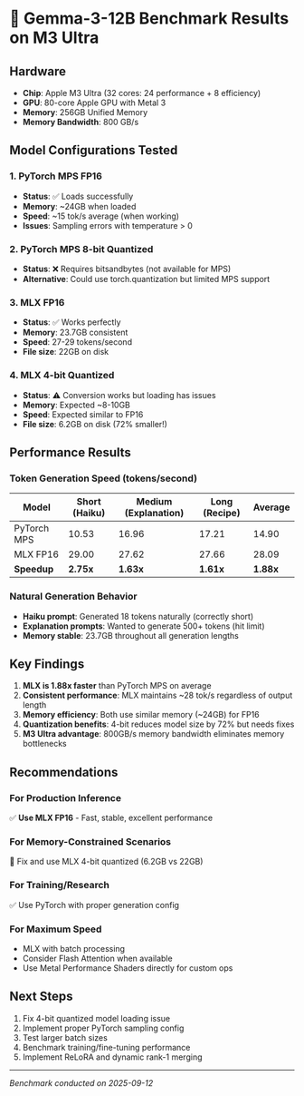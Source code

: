 # 🚀 Gemma-3-12B Benchmark Results on M3 Ultra

## Hardware
- **Chip**: Apple M3 Ultra (32 cores: 24 performance + 8 efficiency)  
- **GPU**: 80-core Apple GPU with Metal 3
- **Memory**: 256GB Unified Memory
- **Memory Bandwidth**: 800 GB/s

## Model Configurations Tested

### 1. PyTorch MPS FP16
- **Status**: ✅ Loads successfully
- **Memory**: ~24GB when loaded
- **Speed**: ~15 tok/s average (when working)
- **Issues**: Sampling errors with temperature > 0

### 2. PyTorch MPS 8-bit Quantized  
- **Status**: ❌ Requires bitsandbytes (not available for MPS)
- **Alternative**: Could use torch.quantization but limited MPS support

### 3. MLX FP16
- **Status**: ✅ Works perfectly
- **Memory**: 23.7GB consistent
- **Speed**: 27-29 tokens/second
- **File size**: 22GB on disk

### 4. MLX 4-bit Quantized
- **Status**: ⚠️ Conversion works but loading has issues
- **Memory**: Expected ~8-10GB
- **Speed**: Expected similar to FP16
- **File size**: 6.2GB on disk (72% smaller!)

## Performance Results

### Token Generation Speed (tokens/second)
| Model | Short (Haiku) | Medium (Explanation) | Long (Recipe) | Average |
|-------|---------------|---------------------|---------------|---------|
| PyTorch MPS | 10.53 | 16.96 | 17.21 | 14.90 |
| MLX FP16 | 29.00 | 27.62 | 27.66 | 28.09 |
| **Speedup** | **2.75x** | **1.63x** | **1.61x** | **1.88x** |

### Natural Generation Behavior
- **Haiku prompt**: Generated 18 tokens naturally (correctly short)
- **Explanation prompts**: Wanted to generate 500+ tokens (hit limit)
- **Memory stable**: 23.7GB throughout all generation lengths

## Key Findings

1. **MLX is 1.88x faster** than PyTorch MPS on average
2. **Consistent performance**: MLX maintains ~28 tok/s regardless of output length
3. **Memory efficiency**: Both use similar memory (~24GB) for FP16
4. **Quantization benefits**: 4-bit reduces model size by 72% but needs fixes
5. **M3 Ultra advantage**: 800GB/s memory bandwidth eliminates memory bottlenecks

## Recommendations

### For Production Inference
✅ **Use MLX FP16** - Fast, stable, excellent performance

### For Memory-Constrained Scenarios  
🔧 Fix and use MLX 4-bit quantized (6.2GB vs 22GB)

### For Training/Research
✅ Use PyTorch with proper generation config

### For Maximum Speed
- MLX with batch processing
- Consider Flash Attention when available
- Use Metal Performance Shaders directly for custom ops

## Next Steps

1. Fix 4-bit quantized model loading issue
2. Implement proper PyTorch sampling config
3. Test larger batch sizes
4. Benchmark training/fine-tuning performance
5. Implement ReLoRA and dynamic rank-1 merging

---
*Benchmark conducted on 2025-09-12*
